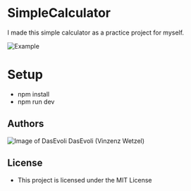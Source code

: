 # SimpleCalculator
 
I made this simple calculator as a practice project for myself. 

![Example](https://i.imgur.com/9ylyDFB.png)

# Setup
* npm install
* npm run dev

## Authors
![Image of DasEvoli](https://i.imgur.com/xNcLWUT.png) DasEvoli (Vinzenz Wetzel)

## License
* This project is licensed under the MIT License